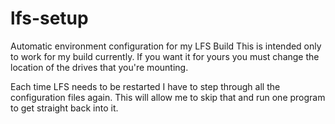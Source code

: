 # lfs-setup
Automatic environment configuration for my LFS Build
This is intended only to work for my build currently. If you want it for yours you must change the location of the drives that you're mounting.

Each time LFS needs to be restarted I have to step through all the configuration files again. This will allow me to skip that and run one program to get straight back into it.
